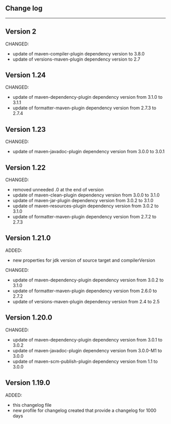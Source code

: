 ## Change log
----------------------

Version 2
-------------

CHANGED:

- update of maven-compiler-plugin dependency version to 3.8.0
- update of versions-maven-plugin dependency version to 2.7

Version 1.24
-------------

CHANGED:

- update of maven-dependency-plugin dependency version from 3.1.0 to 3.1.1
- update of formatter-maven-plugin dependency version from 2.7.3 to 2.7.4

Version 1.23
-------------

CHANGED:

- update of maven-javadoc-plugin dependency version from 3.0.0 to 3.0.1

Version 1.22
-------------

CHANGED:

- removed unneeded .0 at the end of version
- update of maven-clean-plugin dependency version from 3.0.0 to 3.1.0
- update of maven-jar-plugin dependency version from 3.0.2 to 3.1.0
- update of maven-resources-plugin dependency version from 3.0.2 to 3.1.0
- update of formatter-maven-plugin dependency version from 2.7.2 to 2.7.3

Version 1.21.0
-------------

ADDED:
 
- new properties for jdk version of source target and compilerVersion

CHANGED:

- update of maven-dependency-plugin dependency version from 3.0.2 to 3.1.0
- update of formatter-maven-plugin dependency version from 2.6.0 to 2.7.2
- update of versions-maven-plugin dependency version from 2.4 to 2.5


Version 1.20.0
-------------

CHANGED:

- update of maven-dependency-plugin dependency version from 3.0.1 to 3.0.2
- update of maven-javadoc-plugin dependency version from 3.0.0-M1 to 3.0.0
- update of maven-scm-publish-plugin dependency version from 1.1 to 3.0.0

Version 1.19.0
-------------

ADDED:
 
- this changelog file
- new profile for changelog created that provide a changelog for 1000 days
